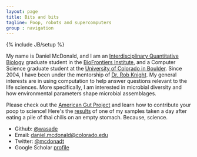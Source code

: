```yaml
---
layout: page
title: Bits and bits
tagline: Poop, robots and supercomputers
group : navigation
---
```

{% include JB/setup %}

My name is Daniel McDonald, and I am an [Interdisciplinary Quantitative
Biology](http://iqbiology.colorado.edu) graduate student in the
[BioFrontiers Institute](http://biofrontiers.colorado.edu), and a Computer
Science graduate student at the [University of Colorado in
Boulder](http://colorado.edu).  Since 2004, I have been under the mentorship of
[Dr. Rob Knight](http://knightlab.colorado.edu). My general interests are in
using computation to help answer questions relevant to the life sciences. More
specifically, I am interested in microbial diversity and how environmental
parameters shape microbial assemblages.

Please check out the [American Gut Project](http://americangut.org) and learn
how to contribute your poop to science! Here's the
[results](http://www.microbio.me/americangut/img/results/000004216.pdf) of one
of my samples taken a day after eating a pile of thai chilis on an empty
stomach. Because, science.

- Github: [@wasade](http://github.com/wasade)
- Email: [daniel.mcdonald@colorado.edu](mailto:daniel.mcdonald@colorado.edu)
- Twitter: [@mcdonadt](https://twitter.com/mcdonadt)
- Google Scholar [profile](http://scholar.google.com/citations?user=RdRMK0kAAAAJ&hl=en)
